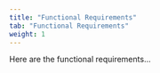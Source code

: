 ```yaml
---
title: "Functional Requirements"
tab: "Functional Requirements"
weight: 1
---
```

Here are the functional requirements...
